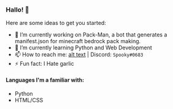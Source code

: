 ### Hallo! 👋

Here are some ideas to get you started:

- 🔭 I’m currently working on Pack-Man, a bot that generates a manifest.json for minecraft bedrock pack making.
- 🌱 I’m currently learning Python and Web Development
- 📫 How to reach me: [alt text](https://media.discordapp.net/attachments/836232703379505183/843704449386283048/78dd3a9a29a5fdec.png "My Trash Website") | Discord: `Spooky#0683`
- ⚡ Fun fact: I Hate garlic

#### Languages I'm a familiar with:

- Python
- HTML/CSS
